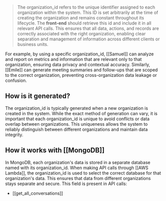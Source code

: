 > The organization_id refers to the unique identifier assigned to each organization within the system. This ID is set arbitrarily at the time of creating the organization and remains constant throughout its lifecycle. The **front-end** should retrieve this id and include it in all relevant API calls. This ensures that all data, actions, and records are correctly associated with the right organization, enabling clear separation and management of information across different clients or business units.

For example, by using a specific organization_id, [[Samuel]] can analyze and report on metrics and information that are relevant only to that organization, ensuring data privacy and contextual accuracy. Similarly, [[Emile]] can generate meeting summaries and follow-ups that are scoped to the correct organization, preventing cross-organization data leakage or confusion.

## How is it generated?

The organization_id is typically generated when a new organization is created in the system. While the exact method of generation can vary, it is important that each organization_id is unique to avoid conflicts or data overlap between organizations. This uniqueness allows the system to reliably distinguish between different organizations and maintain data integrity.

## How it works with [[MongoDB]]

In MongoDB, each organization's data is stored in a separate database named with its organization_id. When making API calls through [[AWS Lambda]], the organization_id is used to select the correct database for that organization's data. This ensures that data from different organizations stays separate and secure. This field is present in API calls:
- [[get_all_conversations]]